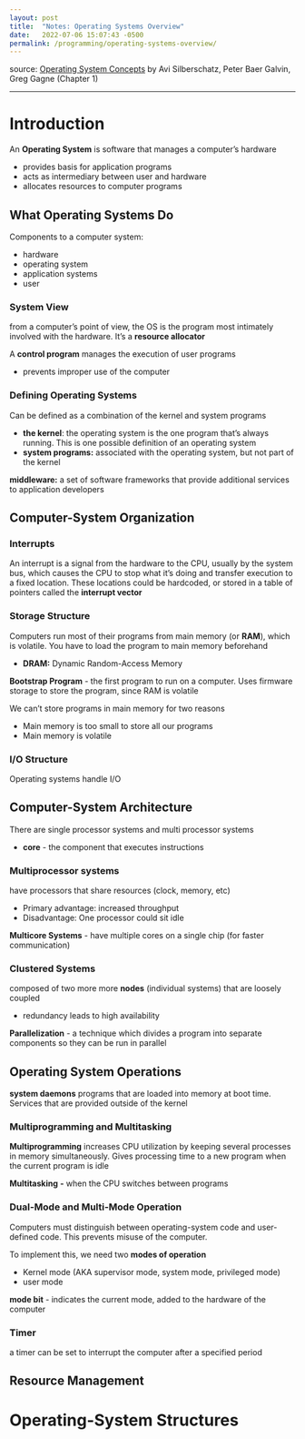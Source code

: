 ```yaml
---
layout: post
title:  "Notes: Operating Systems Overview"
date:   2022-07-06 15:07:43 -0500
permalink: /programming/operating-systems-overview/
---
```


source: [Operating System Concepts](https://codex.cs.yale.edu/avi/os-book/OS10/index.html) by Avi Silberschatz, Peter Baer Galvin, Greg Gagne (Chapter 1)

---
# Introduction

An **Operating System** is software that manages a computer’s hardware

- provides basis for application programs
- acts as intermediary between user and hardware
- allocates resources to computer programs

## What Operating Systems Do

Components to a computer system:

- hardware
- operating system
- application systems
- user

### System View

from a computer’s point of view, the OS is the program most intimately involved with the hardware. It’s a **resource allocator**

A **control program** manages the execution of user programs

- prevents improper use of the computer

### Defining Operating Systems

Can be defined as a combination of the kernel and system programs

- **the kernel**: the operating system is the one program that’s always running. This is one possible definition of an operating system
- **system programs:** associated with the operating system, but not part of the kernel

**middleware:** a set of software frameworks that provide additional services to application developers

## Computer-System Organization

### Interrupts

An interrupt is a signal from the hardware to the CPU, usually by the system bus, which causes the CPU to stop what it’s doing and transfer execution to a fixed location. These locations could be hardcoded, or stored in a table of pointers called the **interrupt vector**

### Storage Structure

Computers run most of their programs from main memory (or **RAM**), which is volatile. You have to load the program to main memory beforehand

- **DRAM:** Dynamic Random-Access Memory

**Bootstrap Program** - the first program to run on a computer. Uses firmware storage to store the program, since RAM is volatile

We can’t store programs in main memory for two reasons

- Main memory is too small to store all our programs
- Main memory is volatile

### I/O Structure

Operating systems handle I/O

## Computer-System Architecture

There are single processor systems and multi processor systems

- **core** - the component that executes instructions

### Multiprocessor systems

have processors that share resources (clock, memory, etc)

- Primary advantage: increased throughput
- Disadvantage: One processor could sit idle

**Multicore Systems** - have multiple cores on a single chip (for faster communication)

### Clustered Systems

composed of two more more **nodes** (individual systems) that are loosely coupled

- redundancy leads to high availability

**Parallelization** - a technique which divides a program into separate components so they can be run in parallel

## Operating System Operations

**system daemons** programs that are loaded into memory at boot time. Services that are provided outside of the kernel

### Multiprogramming and Multitasking

**Multiprogramming** increases CPU utilization by keeping several processes in memory simultaneously. Gives processing time to a new program when the current program is idle

**Multitasking** **-** when the CPU switches between programs

### Dual-Mode and Multi-Mode Operation

Computers must distinguish between operating-system code and user-defined code. This prevents misuse of the computer.

To implement this, we need two **modes of operation**

- Kernel mode (AKA supervisor mode, system mode, privileged mode)
- user mode

**mode bit** - indicates the current mode, added to the hardware of the computer

### Timer

a timer can be set to interrupt the computer after a specified period

## Resource Management

# Operating-System Structures